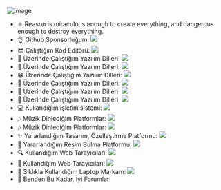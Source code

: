![image](https://user-images.githubusercontent.com/111687202/201155511-0ea96843-d462-472e-96c4-eefda302e896.gif)
- ⚛ Reason is miraculous enough to create everything, and dangerous enough to destroy everything.
- 👌 Github Sponsorluğum: <img src="https://img.shields.io/badge/sponsor-30363D?style=for-the-badge&logo=GitHub-Sponsors&logoColor=#white" />
- 😎 Çalıştığım Kod Editörü: <img src="https://img.shields.io/badge/VSCode-0078D4?style=for-the-badge&logo=visual%20studio%20code&logoColor=white" />
- 💎 Üzerinde Çalıştığım Yazılım Dilleri: <img src="https://img.shields.io/badge/C%2B%2B-00599C?style=for-the-badge&logo=c%2B%2B&logoColor=white" />
- 🤭 Üzerinde Çalıştığım Yazılım Dilleri: <img src="https://img.shields.io/badge/CSS3-1572B6?style=for-the-badge&logo=css3&logoColor=white" />
- 😁 Üzerinde Çalıştığım Yazılım Dilleri: <img src="https://img.shields.io/badge/HTML5-E34F26?style=for-the-badge&logo=html5&logoColor=white" />
- 🥰 Üzerinde Çalıştığım Yazılım Dilleri: <img src="https://img.shields.io/badge/JavaScript-323330?style=for-the-badge&logo=javascript&logoColor=F7DF1E" />
- 🥶 Üzerinde Çalıştığım Yazılım Dilleri: <img src="https://img.shields.io/badge/Python-FFD43B?style=for-the-badge&logo=python&logoColor=blue" />
- 🥳 Üzerinde Çalıştığım Yazılım Dilleri: <img src="https://img.shields.io/badge/PHP-777BB4?style=for-the-badge&logo=php&logoColor=white" />
- 💻 Kullandığım işletim sistemi: <img src="https://img.shields.io/badge/mac%20os-000000?style=for-the-badge&logo=apple&logoColor=white" />
- 🎶 Müzik Dinlediğim Platformlar: <img src="https://img.shields.io/badge/Spotify-1ED760?&style=for-the-badge&logo=spotify&logoColor=white" />
- 🎶 Müzik Dinlediğim Platformlar: <img src="https://img.shields.io/badge/YouTube_Music-FF0000?style=for-the-badge&logo=youtube-music&logoColor=white" />
- ✨ Yararlandığım Tasarım, Özelleştirme Platformu: <img src="https://img.shields.io/badge/DeviantArt-05CC47?style=for-the-badge&logo=deviantart&logoColor=white" />
- 🎨 Yararlandığım Resim Bulma Platformu: <img src="https://img.shields.io/badge/Pinterest-%23E60023.svg?&style=for-the-badge&logo=Pinterest&logoColor=white" />
- 🔍 Kullandığım Web Tarayıcıları: <img src="https://img.shields.io/badge/Brave-FB542B?style=for-the-badge&logo=Brave&logoColor=white" />
- 💖 Kullandığım Web Tarayıcıları: <img src="https://img.shields.io/badge/Safari-FF1B2D?style=for-the-badge&logo=Safari&logoColor=white" />
- 🧡 Sıklıkla Kullandığım Laptop Markam: <img src="https://img.shields.io/badge/Apple%20laptop-333333?style=for-the-badge&logo=apple&logoColor=white" />
- 💚 Benden Bu Kadar, İyi Forumlar!

